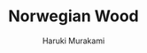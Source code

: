 ---
title: "Norwegian Wood"
author: "Haruki Murakami"
isbn: "0375704027"
isbn13: "9780375704024"
rating: "5"
publisher: "Vintage Books"
pages: "296"
publishYear: "2000"
read: "2020"
goodreads_id: "11297"
---